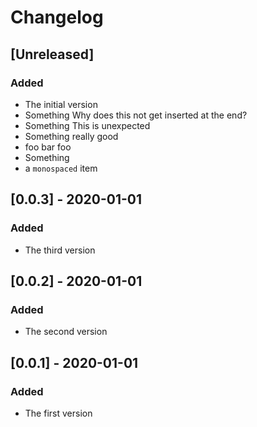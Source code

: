 # Changelog

## [Unreleased]

### Added

- The initial version
- Something Why does this not get inserted at the end?
- Something This is unexpected
- Something really good
- foo bar foo
- Something
- a `monospaced` item

## [0.0.3] - 2020-01-01

### Added

- The third version

## [0.0.2] - 2020-01-01

### Added

- The second version

## [0.0.1] - 2020-01-01

### Added

- The first version
